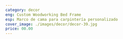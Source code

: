 ```yaml
---
category: decor
eng: Custom Woodworking Bed Frame
esp: Marco de cama para carpintería personalizado
cover_image: ./images/decor/decor-39.jpg
price: 00.00
---
```

 
